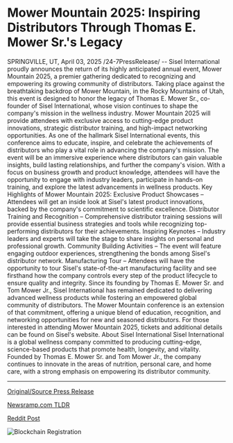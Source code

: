 # Mower Mountain 2025: Inspiring Distributors Through Thomas E. Mower Sr.'s Legacy

SPRINGVILLE, UT, April 03, 2025 /24-7PressRelease/ -- Sisel International proudly announces the return of its highly anticipated annual event, Mower Mountain 2025, a premier gathering dedicated to recognizing and empowering its growing community of distributors. Taking place against the breathtaking backdrop of Mower Mountain, in the Rocky Mountains of Utah, this event is designed to honor the legacy of Thomas E. Mower Sr., co-founder of Sisel International, whose vision continues to shape the company's mission in the wellness industry.  Mower Mountain 2025 will provide attendees with exclusive access to cutting-edge product innovations, strategic distributor training, and high-impact networking opportunities. As one of the hallmark Sisel International events, this conference aims to educate, inspire, and celebrate the achievements of distributors who play a vital role in advancing the company's mission. The event will be an immersive experience where distributors can gain valuable insights, build lasting relationships, and further the company's vision. With a focus on business growth and product knowledge, attendees will have the opportunity to engage with industry leaders, participate in hands-on training, and explore the latest advancements in wellness products.  Key Highlights of Mower Mountain 2025:  Exclusive Product Showcases – Attendees will get an inside look at Sisel's latest product innovations, backed by the company's commitment to scientific excellence. Distributor Training and Recognition – Comprehensive distributor training sessions will provide essential business strategies and tools while recognizing top-performing distributors for their achievements.  Inspiring Keynotes – Industry leaders and experts will take the stage to share insights on personal and professional growth. Community Building Activities – The event will feature engaging outdoor experiences, strengthening the bonds among Sisel's distributor network. Manufacturing Tour – Attendees will have the opportunity to tour Sisel's state-of-the-art manufacturing facility and see firsthand how the company controls every step of the product lifecycle to ensure quality and integrity.  Since its founding by Thomas E. Mower Sr. and Tom Mower Jr., Sisel International has remained dedicated to delivering advanced wellness products while fostering an empowered global community of distributors. The Mower Mountain conference is an extension of that commitment, offering a unique blend of education, recognition, and networking opportunities for new and seasoned distributors.  For those interested in attending Mower Mountain 2025, tickets and additional details can be found on Sisel's website.  About Sisel International Sisel International is a global wellness company committed to producing cutting-edge, science-based products that promote health, longevity, and vitality. Founded by Thomas E. Mower Sr. and Tom Mower Jr., the company continues to innovate in the areas of nutrition, personal care, and home care, with a strong emphasis on empowering its distributor community. 

---

[Original/Source Press Release](https://www.24-7pressrelease.com/press-release/521374/mower-mountain-2025-inspiring-distributors-through-thomas-e-mower-srs-legacy)
                    

[Newsramp.com TLDR](https://newsramp.com/curated-news/sisel-international-celebrates-mower-mountain-2025-honoring-co-founder-thomas-e-mower-sr/b1a6e2d4be0c232f41e826b41720ab33) 

 



[Reddit Post](https://www.reddit.com/r/eventNews/comments/1jqc0z1/sisel_international_celebrates_mower_mountain/) 



![Blockchain Registration](https://cdn.newsramp.app/24-7PressRelease/qrcode/254/3/plum52yw.webp)